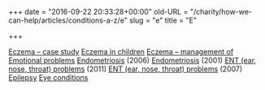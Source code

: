 +++
date = "2016-09-22 20:33:28+00:00"
old-URL = "/charity/how-we-can-help/articles/conditions-a-z/e"
slug = "e"
title = "E"

+++

[Eczema – case study](http://localhost/how-we-can-help-you/conditions-a-z/faith-and-perserverance/)
[Eczema in children](http://localhost/how-we-can-help-you/conditions-a-z/eczema-in-children-3/)
[Eczema – management of](http://localhost/how-we-can-help-you/conditions-a-z/managing-eczema/)
[Emotional problems](http://localhost/how-we-can-help-you/conditions-a-z/love-hate-jealousy/)
[Endometriosis](http://localhost/how-we-can-help-you/conditions-a-z/endometriosis-3/) (2006)
[Endometriosis](http://localhost/how-we-can-help-you/conditions-a-z/endometriosis-4/) (2001)
[ENT (ear, nose, throat) problems](http://localhost/how-we-can-help-you/conditions-a-z/healing-the-interconnected-anatomy-of-ent/) (2011)
[ENT (ear, nose, throat) problems](http://localhost/how-we-can-help-you/conditions-a-z/spotlight-on-ent-by-jenifer-worden-2/) (2007)
[Epilepsy](http://localhost/how-we-can-help-you/conditions-a-z/epilepsy-and-homeopathy-a-patients-story/)
[Eye conditions](http://localhost/how-we-can-help-you/conditions-a-z/homeopathy-and-eye-conditions/)
